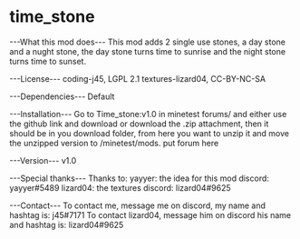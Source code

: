 # time_stone

---What this mod does---
This mod adds 2 single use stones, a day stone and a nught stone, the day stone turns time to sunrise and the night stone turns time to sunset.

---License---
coding-j45, LGPL 2.1
textures-lizard04, CC-BY-NC-SA

---Dependencies---
Default

---Installation---
Go to Time_stone:v1.0 in minetest forums\/ and either use the github link and download or download the .zip attachment, then it should be in you download folder, from here you want to unzip it and move the unzipped version to /minetest/mods.
put forum here

---Version---
v1.0

---Special thanks---
Thanks to:
yayyer: the idea for this mod
discord: yayyer#5489
lizard04: the textures
discord: lizard04#9625

---Contact---
To contact me, message me on discord, my name and hashtag is: j45#7171
To contact lizard04, message him on discord his name and hashtag is: lizard04#9625
